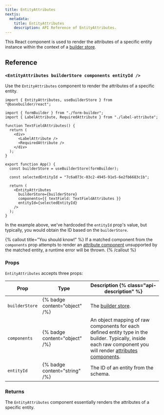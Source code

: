 ```yaml
---
title: EntityAttributes
nextjs:
  metadata:
    title: EntityAttributes
    description: API Reference of EntityAttributes.
---
```


This React component is used to render the attributes of a specific entity instance within the context of a [builder store](/docs/api/react/use-builder-store).

## Reference

### `<EntityAttributes builderStore components entityId />`

Use the `EntityAttributes` component to render the attributes of a specific entity.

```tsx
import { EntityAttributes, useBuilderStore } from "@basebuilder/react";

import { formBuilder } from "./form-builder";
import { LabelAttribute, RequiredAttribute } from "./label-attribute";

function TextFieldAttributes() {
  return (
    <div>
      <LabelAttribute />
      <RequiredAttribute />
    </div>
  );
}

export function App() {
  const builderStore = useBuilderStore(formBuilder);

  const selectedEntityId = "7c6a073c-03c2-4945-91e5-6e2fb6683c1b";

  return (
    <EntityAttributes
      builderStore={builderStore}
      components={{ textField: TextFieldAttributes }}
      entityId={selectedEntityId}
    />
  );
}
```

In the example above, we've hardcoded the `entityId` prop's value, but typically, you would obtain the ID based on the `builderStore`.

{% callout title="You should know!" %}
If a matched component from the `components` prop attempts to render an [attribute component](/docs/api/react/create-attribute-component) unsupported by the matched entity, a runtime error will be thrown.
{% /callout %}

### Props

`EntityAttributes` accepts three props:

| Prop           | Type                          | Description {% class="api-description" %}                                                                                                                                                                  |
| -------------- | ----------------------------- | ---------------------------------------------------------------------------------------------------------------------------------------------------------------------------------------------------------- |
| `builderStore` | {% badge content="object" /%} | The [builder store](/docs/api/react/use-builder-store).                                                                                                                                                    |
| `components`   | {% badge content="object" /%} | An object mapping of raw components for each defined entity type in the builder. Typically, inside each raw component you will render [attributes components](/docs/api/react/create-attribute-component). |
| `entityId`     | {% badge content="string" /%} | The ID of an entity from the schema.                                                                                                                                                                       |

### Returns

The `EntityAttributes` component essentially renders the attributes of a specific entity.
